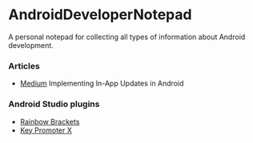 # AndroidDeveloperNotepad
A personal notepad for collecting all types of information about Android development.


### Articles
* [Medium](https://medium.com/swlh/implementing-in-app-updates-in-android-26ea27609bd2) Implementing In-App Updates in Android


### Android Studio plugins
* [Rainbow Brackets](https://plugins.jetbrains.com/plugin/10080-rainbow-brackets)
* [Key Promoter X](https://plugins.jetbrains.com/plugin/9792-key-promoter-x)
